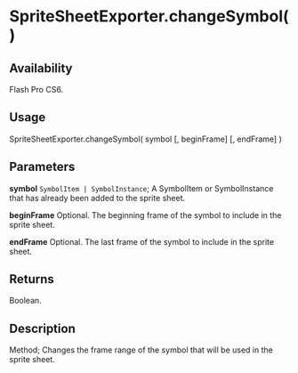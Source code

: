 # SpriteSheetExporter.changeSymbol()

## Availability

Flash Pro CS6.

## Usage

SpriteSheetExporter.changeSymbol( symbol [, beginFrame] [, endFrame] )

## Parameters

**symbol** `SymbolItem | SymbolInstance`; A SymbolItem or SymbolInstance that has already been added to the sprite sheet.

**beginFrame** Optional. The beginning frame of the symbol to include in the sprite sheet.

**endFrame** Optional. The last frame of the symbol to include in the sprite sheet.

## Returns

Boolean.

## Description

Method; Changes the frame range of the symbol that will be used in the sprite sheet.
